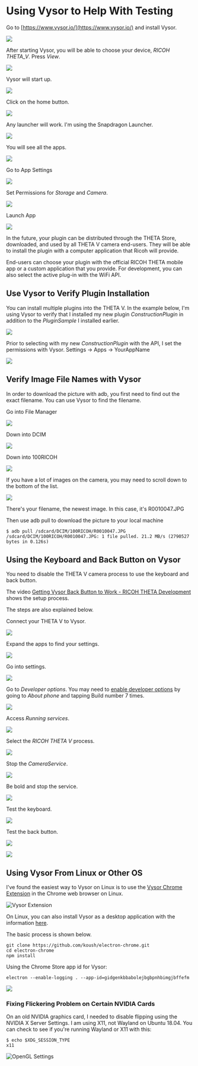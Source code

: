 
# Using Vysor to Help With Testing

Go to  [https://www.vysor.io/](https://www.vysor.io/) 
and install Vysor.

![](img/vysor/visor-home.png)




After starting Vysor, you will be able to choose your device, *RICOH THETA_V*.  Press *View*.

![](img/vysor/vysor-device.png)

Vysor will start up.

![](img/vysor/vysor-start.png)

Click on the home button.

![](img/vysor/home-button.png)

Any launcher will work. I'm using the Snapdragon Launcher.

![](img/vysor/snapdragon.png)

You will see all the apps.

![](img/vysor/plugin-sample.png)

Go to App Settings

![](img/vysor/plugin-settings.png)

Set Permissions for *Storage* and *Camera*.

![](img/vysor/storage-camera.png)

Launch App

![](img/vysor/launch-app.png)

In the future, your plugin can be distributed through the THETA Store, downloaded, and used by all THETA V camera end-users. They will
be able to install the plugin with a computer application that Ricoh will provide.

End-users can choose your plugin with the official RICOH THETA mobile app or a custom application that you provide. For development, you can also select the active plug-in with the WiFi API. 

## Use Vysor to Verify Plugin Installation

You can install multiple plugins into the THETA V. In the example below,
I'm using Vysor to verify that I installed my new plugin 
*ConstructionPlugin* in addition to the *PluginSample* I installed
earlier.

![](img/use/vysor-selection.png)

Prior to selecting with my new *ConstructionPlugin* with the API, I set
the permissions with Vysor. Settings -> Apps -> YourAppName

![](img/use/vysor-settings.png)


## Verify Image File Names with Vysor

In order to download the picture with adb, you first need to find out the exact filename. You can use Vysor to find the filename.

Go into File Manager

![](img/vysor/filemanager.png)

Down into DCIM

![](img/vysor/DCIM.png)

Down into 100RICOH

![](img/vysor/100RICOH.png)

If you have a lot of images on the camera, you may need to scroll down to the bottom of the list.

![](img/vysor/filename.png)

There's your filename, the newest image. In this case, it's R0010047.JPG
   
Then use adb pull to download the picture to your local machine   
   
    $ adb pull /sdcard/DCIM/100RICOH/R0010047.JPG
    /sdcard/DCIM/100RICOH/R0010047.JPG: 1 file pulled. 21.2 MB/s (2790527 bytes in 0.126s)


## Using the Keyboard and Back Button on Vysor

You need to disable the THETA V camera process to use the keyboard and back button.

The video [Getting Vysor Back Button to Work - RICOH THETA Development](https://youtu.be/dMBLHgyGZe4) 
shows the setup process.

The steps are also explained below.

Connect your THETA V to Vysor.

![](img/workflow/keyboard/vysor-view.png)

Expand the apps to find your settings.

![](img/workflow/keyboard/apps.png)

Go into settings.

![](img/workflow/keyboard/settings.png)

Go to *Developer options*. You may need to [enable developer options](https://developer.android.com/studio/debug/dev-options) by going to *About phone* and 
tapping Build number 7 times.

![](img/workflow/keyboard/developer-options.png)

Access *Running services*.

![](img/workflow/keyboard/running-services.png)

Select the *RICOH THETA V* process.

![](img/workflow/keyboard/ricoh-theta-process.png)

Stop the *CameraService*.

![](img/workflow/keyboard/camera-service.png)

Be bold and stop the service.

![](img/workflow/keyboard/camera-stop.png)

Test the keyboard.

![](img/workflow/keyboard/notepad.png)

Test the back button.

![](img/workflow/keyboard/back-button.png)

![](img/workflow/keyboard/image-directory.png)


## Using Vysor From Linux or Other OS

I've found the easiest way to Vysor on Linux is to use the 
[Vysor Chrome Extension](https://chrome.google.com/webstore/detail/vysor/gidgenkbbabolejbgbpnhbimgjbffefm?authuser=1) in the Chrome web browser on Linux.

![Vysor Extension](img/workflow/vysor/vysor-in-chrome.png)

On Linux, you can also install Vysor as a desktop application with the information [here](https://github.com/koush/electron-chrome).

The basic process is shown below.

    git clone https://github.com/koush/electron-chrome.git
    cd electron-chrome
    npm install


Using the Chrome Store app id for Vysor:

    electron --enable-logging . --app-id=gidgenkbbabolejbgbpnhbimgjbffefm

![](img/vysor/vysor-linux.png)

### Fixing Flickering Problem on Certain NVIDIA Cards

On an old NVIDIA graphics card, I needed to disable flipping using the NVIDIA X Server Settings. I am using X11, not Wayland on Ubuntu 18.04.  You can check to see if you're running Wayland or X11 with this:

    $ echo $XDG_SESSION_TYPE
    x11

![OpenGL Settings](img/workflow/vysor/opengl-settings.png)